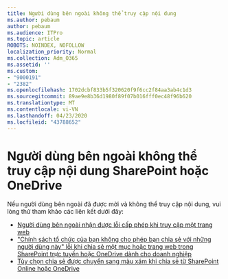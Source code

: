```yaml
---
title: Người dùng bên ngoài không thể truy cập nội dung
ms.author: pebaum
author: pebaum
ms.audience: ITPro
ms.topic: article
ROBOTS: NOINDEX, NOFOLLOW
localization_priority: Normal
ms.collection: Adm_O365
ms.assetid: ''
ms.custom:
- "9000191"
- "2382"
ms.openlocfilehash: 1702dcbf833b5f320620f9f6cc2f84aa3ab4c1d3
ms.sourcegitcommit: 89ae9e8b36d1980f89f07b016fff0ec48f96b620
ms.translationtype: MT
ms.contentlocale: vi-VN
ms.lasthandoff: 04/23/2020
ms.locfileid: "43788652"
---
```

# <a name="external-user-cannot-access-sharepoint-or-onedrive-content"></a>Người dùng bên ngoài không thể truy cập nội dung SharePoint hoặc OneDrive

Nếu người dùng bên ngoài đã được mời và không thể truy cập nội dung, vui lòng thử tham khảo các liên kết dưới đây:

- [Người dùng bên ngoài nhận được lỗi cấp phép khi truy cập một trang web](https://docs.microsoft.com/sharepoint/support/administration/access-denied-or-need-permission-error-sharepoint-online-or-onedrive-for-business)
- ["Chính sách tổ chức của bạn không cho phép bạn chia sẻ với những người dùng này" lỗi khi chia sẻ một mục hoặc trang web trong SharePoint trực tuyến hoặc OneDrive dành cho doanh nghiệp](https://docs.microsoft.com/sharepoint/support/administration/organization-policies-do-not-allow-you-to-share-with-users-error)
- [Tùy chọn chia sẻ được chuyển sang màu xám khi chia sẻ từ SharePoint Online hoặc OneDrive](https://docs.microsoft.com/sharepoint/support/administration/sharing-options-grayed-out-when-sharing-from-sharepoint-online-or-onedrive)
